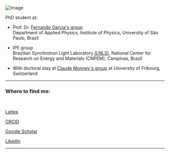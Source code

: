 ![Image](selfie_lab_unifr.jpg)

PhD student at:

- Prof. Dr. [Fernando Garcia's group](https://sites.google.com/site/ferton/home?authuser=0) <br />
Department of Applied Physics, Institute of Physics, University of São Paulo, Brazil

- IPE group <br /> Brazilian Synchrotron Light Laboratory [(LNLS)](https://www.lnls.cnpem.br/), National Center for Research on Energy and Materials (CNPEM), Campinas, Brazil

- With doctoral stay at [Claude Monney's group](https://sites.google.com/view/group-monney/home) at University of Fribourg, Switzerland


<hr>

### Where to find me:

<br>

[Lattes](http://lattes.cnpq.br/3704780601342272)

[ORCID](https://orcid.org/0000-0002-6551-5481)

[Google Scholar](https://scholar.google.com.br/citations?user=sDjkm3YAAAAJ&hl=pt-BR)

[LikedIn](https://www.linkedin.com/in/marlic/)

<hr>
